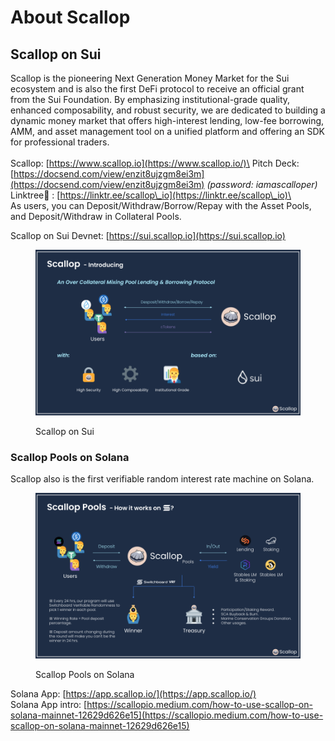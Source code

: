 # About Scallop

## **Scallop on Sui**

Scallop is the pioneering Next Generation Money Market for the Sui ecosystem and is also the first DeFi protocol to receive an official grant from the Sui Foundation. By emphasizing institutional-grade quality, enhanced composability, and robust security, we are dedicated to building a dynamic money market that offers high-interest lending, low-fee borrowing, AMM, and asset management tool on a unified platform and offering an SDK for professional traders.\
\
Scallop: [https://www.scallop.io](https://www.scallop.io/)\
Pitch Deck: [https://docsend.com/view/enzit8ujzgm8ei3m](https://docsend.com/view/enzit8ujzgm8ei3m) _(password: iamascalloper)_\
Linktree🌲 : [https://linktr.ee/scallop\_io](https://linktr.ee/scallop\_io)\
\
As users, you can Deposit/Withdraw/Borrow/Repay with the Asset Pools, and Deposit/Withdraw in Collateral Pools.

Scallop on Sui Devnet: [https://sui.scallop.io](https://sui.scallop.io)

<figure><img src=".gitbook/assets/Scallop Sui Deck.png" alt=""><figcaption><p>Scallop on Sui</p></figcaption></figure>

### &#x20;**Scallop Pools on Solana**

Scallop also is the first verifiable random interest rate machine on Solana.

<figure><img src=".gitbook/assets/Scallop Pool Deck.png" alt=""><figcaption><p>Scallop Pools on Solana</p></figcaption></figure>

Solana App: [https://app.scallop.io/](https://app.scallop.io/) \
Solana App intro: [https://scallopio.medium.com/how-to-use-scallop-on-solana-mainnet-12629d626e15](https://scallopio.medium.com/how-to-use-scallop-on-solana-mainnet-12629d626e15)

